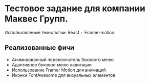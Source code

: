 # Тестовое задание для компании Маквес Групп.

Использованные технологии: React + Framer-motion

## Реализованные фичи

- Анимированный переключатель бокового меню
- Адаптивное боковое меню навигации
- Использование Framer Motion для анимаций
- Иконки FontAwesome для визуальных элементов
